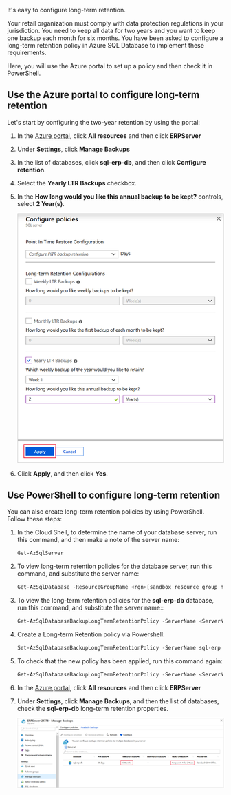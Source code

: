It's easy to configure long-term retention.

Your retail organization must comply with data protection regulations in your jurisdiction. You need to keep all data for two years and you want to keep one backup each month for six months. You have been asked to configure a long-term retention policy in Azure SQL Database to implement these requirements.

Here, you will use the Azure portal to set up a policy and then check it in PowerShell.

## Use the Azure portal to configure long-term retention

Let's start by configuring the two-year retention by using the portal:

1. In the [Azure portal](https://portal.azure.com/learn.docs.microsoft.com?azure-portal=true), click **All resources** and then click **ERPServer**
1. Under **Settings**, click **Manage Backups**
1. In the list of databases, click **sql-erp-db**, and then click **Configure retention**.
1. Select the **Yearly LTR Backups** checkbox.
1. In the **How long would you like this annual backup to be kept?** controls, select **2 Year(s)**.

    ![Configure a yearly retention policy](../media/5-configure-ltr-policy.png)

1. Click **Apply**, and then click **Yes**.

## Use PowerShell to configure long-term retention

You can also create long-term retention policies by using PowerShell. Follow these steps:

1. In the Cloud Shell, to determine the name of your database server, run this command, and then make a note of the server name:

    ```bash
    Get-AzSqlServer
    ```

1. To view long-term retention policies for the database server, run this command, and substitute the server name:

    ``` Powershell
    Get-AzSqlDatabase -ResourceGroupName <rgn>[sandbox resource group name]</rgn> -ServerName <ServerName> | Get-AzSqlDatabaseLongTermRetentionPolicy
    ```

1. To view the long-term retention policies for the **sql-erp-db** database, run this command, and substitute the server name::

    ``` Powershell
    Get-AzSqlDatabaseBackupLongTermRetentionPolicy -ServerName <ServerName> -DatabaseName sql-erp-db  -ResourceGroupName <rgn>[sandbox resource group name]</rgn>
    ```

1. Create a Long-term Retention policy via Powershell:

    ``` Powershell
    Set-AzSqlDatabaseBackupLongTermRetentionPolicy -ServerName sql-erp -DatabaseName sql-erp-db -ResourceGroupName <rgn>[sandbox resource group name]</rgn> -WeeklyRetention P6M -YearlyRetention P2Y -WeekOfYear 1
    ```

1. To check that the new policy has been applied, run this command again:

    ```PowerShell
    Get-AzSqlDatabaseBackupLongTermRetentionPolicy -ServerName <ServerName> -DatabaseName sql-erp-db  -ResourceGroupName <rgn>[sandbox resource group name]</rgn>
    ```

1. In the [Azure portal](https://portal.azure.com/learn.docs.microsoft.com?azure-portal=true), click **All resources** and then click **ERPServer**
1. Under **Settings**, click **Manage Backups**, and then the list of databases, check the **sql-erp-db** long-term retention properties.

    ![Completed long-term retention settings](../media/5-completed-ltr-settings.png)